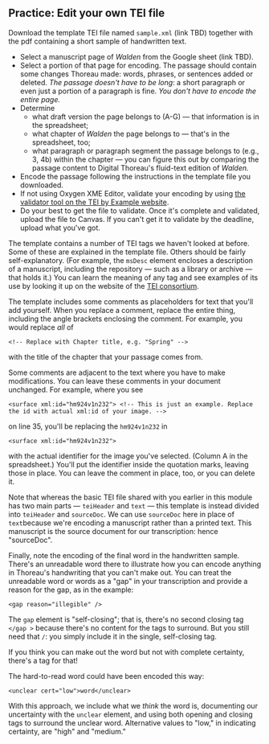 ## Practice: Edit your own TEI file

Download the template TEI file named `sample.xml` (link TBD) together with the pdf containing a short sample of handwritten text.

  - Select a manuscript page of *Walden* from the Google sheet (link TBD).
  - Select a portion of that page for encoding. The passage should contain some changes Thoreau made: words, phrases, or sentences added or deleted. *The passage doesn't have to be long*: a short paragraph or even just a portion of a paragraph is fine. *You don't have to encode the entire page.*
  - Determine
      - what draft version the page belongs to (A-G) — that information is in the spreadsheet;
      - what chapter of *Walden* the page belongs to — that's in the spreadsheet, too;
      - what paragraph or paragraph segment the passage belongs to (e.g., 3, 4b) within the chapter — you can figure this out by comparing the passage content to Digital Thoreau's fluid-text edition of *Walden.*
  - Encode the passage following the instructions in the template file you downloaded.
  - If not using Oxygen XME Editor, validate your encoding by using [the validator tool on the TEI by Example website](https://teibyexample.org/xquery/TBEvalidator.xq).
  - Do your best to get the file to validate. Once it's complete and validated, upload the file to Canvas. If you can't get it to validate by the deadline, upload what you've got.

The template contains a number of TEI tags we haven't looked at before. Some of these are explained in the template file. Others should be fairly self-explanatory. (For example, the `msDesc` element encloses a description of a manuscript, including the repository — such as a library or archive — that holds it.) You can learn the meaning of any tag and see examples of its use by looking it up on the website of the [TEI consortium](https://tei-c.org/release/doc/tei-p5-doc/en/html/index.html).

The template includes some comments as placeholders for text that you'll add yourself. When you replace a comment, replace the entire thing, including the angle brackets enclosing the comment. For example, you would replace *all* of

    <!-- Replace with Chapter title, e.g. "Spring" -->

with the title of the chapter that your passage comes from.

Some comments are adjacent to the text where you have to make modifications. You can leave these comments in your document unchanged. For example, where you see

    <surface xml:id="hm924v1n232"> <!-- This is just an example. Replace the id with actual xml:id of your image. -->

on line 35, you'll be replacing the `hm924v1n232` in

    <surface xml:id="hm924v1n232">

with the actual identifier for the image you've selected. (Column A in the spreadsheet.) You'll put the identifier inside the quotation marks, leaving those in place. You can leave the comment in place, too, or you can delete it.

Note that whereas the basic TEI file shared with you earlier in this module has two main parts — `teiHeader` and `text` — this template is instead divided into `teiHeader` and `sourceDoc`. We can use `sourceDoc` here in place of `text`because we're encoding a manuscript rather than a printed text. This manuscript is the source document for our transcription: hence "sourceDoc".

Finally, note the encoding of the final word in the handwritten sample. There's an unreadable word there to illustrate how you can encode anything in Thoreau's handwriting that you can't make out. You can treat the unreadable word or words as a "gap" in your transcription and provide a reason for the gap, as in the example:

    <gap reason="illegible" />

The `gap` element is "self-closing"; that is, there's no second closing tag `</gap >` because there's no content for the tags to surround. But you still need that `/`: you simply include it in the single, self-closing tag.

If you think you can make out the word but not with complete certainty, there's a tag for that!

The hard-to-read word could have been encoded this way:

    <unclear cert="low">word</unclear>

With this approach, we include what we *think* the word is, documenting our uncertainty with the `unclear` element, and using both opening and closing tags to surround the unclear word. Alternative values to "low," in indicating certainty, are "high" and "medium."
